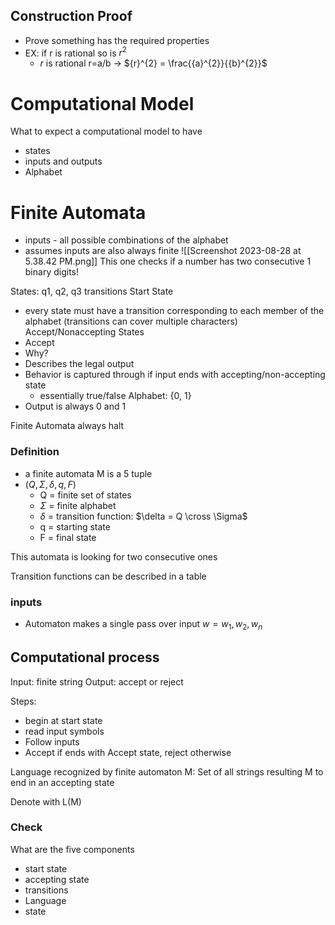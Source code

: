 ## Construction Proof
- Prove something has the required properties
- EX: if r is rational so is ${r}^{2}$
	- $r$ is rational r=a/b -> ${r}^{2} = \frac{{a}^{2}}{{b}^{2}}$


# Computational Model
What to expect a computational model to have
- states
- inputs and outputs
- Alphabet


# Finite Automata
- inputs - all possible combinations of the alphabet
- assumes inputs are also always finite
![[Screenshot 2023-08-28 at 5.38.42 PM.png]]
This one checks if a number has two consecutive 1 binary digits!

States: q1, q2, q3
transitions
Start State
- every state must have a transition corresponding to each member of the alphabet (transitions can cover multiple characters)
Accept/Nonaccepting States
- Accept
- Why?
- Describes the legal output
- Behavior is captured through if input ends with accepting/non-accepting state
	- essentially true/false
Alphabet: {0, 1}
- Output is always 0 and 1

Finite Automata always halt

### Definition
- a finite automata M is a 5 tuple
- $\left(Q , \Sigma , \delta , q , F\right)$
	- Q = finite set of states
	- $\Sigma$ = finite alphabet
	- $\delta$ = transition function: $\delta = Q \cross \Sigma$
	- q = starting state
	- F = final state


This automata is looking for two consecutive ones

Transition functions can be described in a table


### inputs
- Automaton makes a single pass over input $w = w_{1} , w_{2} , w_{n}$

## Computational process
Input: finite string
Output: accept or reject

Steps:
- begin at start state
- read input symbols
- Follow inputs
- Accept if ends with Accept state, reject otherwise


Language recognized by finite automaton M: Set of all strings resulting M to end in an accepting state

Denote with L(M)

### Check
What are the five components
- start state
- accepting state
- transitions
- Language
- state